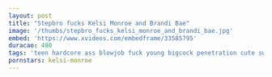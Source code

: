 ```yaml
---
layout: post
title: "Stepbro fucks Kelsi Monroe and Brandi Bae"
image: '/thumbs/stepbro_fucks_kelsi_monroe_and_brandi_bae.jpg'
embed: 'https://www.xvideos.com/embedframe/33585795'
duracao: 480
tags: 'teen hardcore ass blowjob fuck young bigcock penetration cute sweet innocent streching big-cock big-dick huge-cock big-penis'
pornstars: kelsi-monroe
---
```

